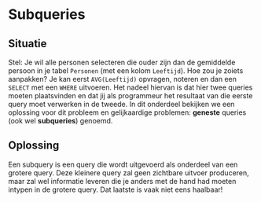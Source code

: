 # Subqueries

## Situatie

Stel: Je wil alle personen selecteren die ouder zijn dan de gemiddelde persoon in je tabel `Personen` \(met een kolom `Leeftijd`\). Hoe zou je zoiets aanpakken? Je kan eerst `AVG(Leeftijd)` opvragen, noteren en dan een `SELECT` met een `WHERE` uitvoeren. Het nadeel hiervan is dat hier twee queries moeten plaatsvinden en dat jij als programmeur het resultaat van die eerste query moet verwerken in de tweede. In dit onderdeel bekijken we een oplossing voor dit probleem en gelijkaardige problemen: **geneste** queries \(ook wel **subqueries**\) genoemd.

## Oplossing

Een subquery is een query die wordt uitgevoerd als onderdeel van een grotere query. Deze kleinere query zal geen zichtbare uitvoer produceren, maar zal wel informatie leveren die je anders met de hand had moeten intypen in de grotere query. Dat laatste is vaak niet eens haalbaar!

